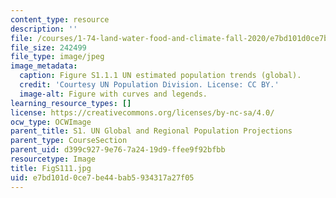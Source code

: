 ```yaml
---
content_type: resource
description: ''
file: /courses/1-74-land-water-food-and-climate-fall-2020/e7bd101d0ce7be44bab5934317a27f05_FigS111.jpg
file_size: 242499
file_type: image/jpeg
image_metadata:
  caption: Figure S1.1.1 UN estimated population trends (global).
  credit: 'Courtesy UN Population Division. License: CC BY.'
  image-alt: Figure with curves and legends.
learning_resource_types: []
license: https://creativecommons.org/licenses/by-nc-sa/4.0/
ocw_type: OCWImage
parent_title: S1. UN Global and Regional Population Projections
parent_type: CourseSection
parent_uid: d399c927-9e76-7a24-19d9-ffee9f92bfbb
resourcetype: Image
title: FigS111.jpg
uid: e7bd101d-0ce7-be44-bab5-934317a27f05
---
```

